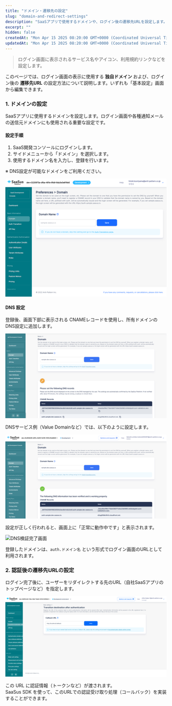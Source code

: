 ```yaml
---
title: "ドメイン・遷移先の設定"
slug: "domain-and-redirect-settings"
description: "SaaSアプリで使用するドメインや、ログイン後の遷移先URLを設定します。"
excerpt: ""
hidden: false
createdAt: "Mon Apr 15 2025 08:20:00 GMT+0000 (Coordinated Universal Time)"
updatedAt: "Mon Apr 15 2025 08:20:00 GMT+0000 (Coordinated Universal Time)"
---
```


> ログイン画面に表示されるサービス名やアイコン、利用規約リンクなどを設定します。

このページでは、ログイン画面の表示に使用する **独自ドメイン** および、ログイン後の **遷移先URL** の設定方法について説明します。いずれも「基本設定」画面から編集できます。

### 1. ドメインの設定

SaaSアプリに使用するドメインを設定します。ログイン画面や各種通知メールの送信元ドメインにも使用される重要な設定です。

#### 設定手順

1. SaaS開発コンソールにログインします。
2. サイドメニューから「ドメイン」を選択します。
3. 使用するドメイン名を入力し、登録を行います。

※ DNS設定が可能なドメインをご利用ください。

![ドメイン入力画面](/ja/img/part-4/application-settings/domain-and-redirect-settings/domain-name-preference-01.png)

#### DNS 設定

登録後、画面下部に表示される CNAMEレコードを使用し、所有ドメインのDNS設定に追加します。

![CNAME表示](/ja/img/part-4/application-settings/domain-and-redirect-settings/domain-name-preference-02.png)

DNSサービス例（Value Domainなど）では、以下のように設定します。

![DNS設定例](/ja/img/part-4/application-settings/domain-and-redirect-settings/domain-name-preference-03.png)

設定が正しく行われると、画面上に「正常に動作中です」と表示されます。

![DNS検証完了画面](/ja/img/part-4/application-settings/domain-and-redirect-settings/domain-name-preference-04.png)

登録したドメインは、`auth.ドメイン名` という形式でログイン画面のURLとして利用されます。

### 2. 認証後の遷移先URLの設定

ログイン完了後に、ユーザーをリダイレクトする先のURL（自社SaaSアプリのトップページなど）を指定します。

![遷移先URL設定画面](/ja/img/part-4/application-settings/domain-and-redirect-settings/authentication-preference-redirect-url.png)

この URL に認証情報（トークンなど）が渡されます。  
SaaSus SDK を使って、このURLでの認証受け取り処理（コールバック）を実装することができます。
